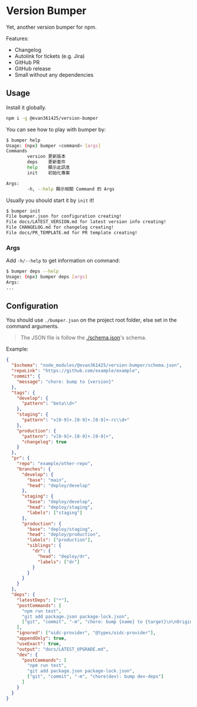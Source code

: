 # Version Bumper

Yet, another version bumper for npm.

Features:

-   Changelog
-   Autolink for tickets (e.g. Jira)
-   GitHub PR
-   GitHub release
-   Small without any dependencies

## Usage

Install it globally.

```bash
npm i -g @evan361425/version-bumper
```

You can see how to play with bumper by:

```bash
$ bumper help
Usage: (npx) bumper <command> [args]
Commands
        version 更新版本
        deps    更新套件
        help    顯示此訊息
        init    初始化專案

Args:
        -h, --help 顯示相關 Command 的 Args
```

Usually you should start it by `init` it!

```bash
$ bumper init
File bumper.json for configuration creating!
File docs/LATEST_VERSION.md for latest version info creating!
File CHANGELOG.md for changelog creating!
File docs/PR_TEMPLATE.md for PR template creating!
```

### Args

Add `-h/--help` to get information on command:

```bash
$ bumper deps --help
Usage: (npx) bumper deps [args]
Args:
...
```

## Configuration

You should use `./bumper.json` on the project root folder, else set in the command arguments.

> The JSON file is follow the [./schema.json](schema.json)'s schema.

Example:

```json
{
  "$schema": "node_modules/@evan361425/version-bumper/schema.json",
  "repoLink": "https://github.com/example/example",
  "commit": {
    "message": "chore: bump to {version}"
  },
  "tags": {
    "develop": {
      "pattern": "beta\\d+"
    },
    "staging": {
      "pattern": "v[0-9]+.[0-9]+.[0-9]+-rc\\d+"
    },
    "production": {
      "pattern": "v[0-9]+.[0-9]+.[0-9]+",
      "changelog": true
    }
  },
  "pr": {
    "repo": "example/other-repo",
    "branches": {
      "develop": {
        "base": "main",
        "head": "deploy/develop"
      },
      "staging": {
        "base": "deploy/develop",
        "head": "deploy/staging",
        "labels": ["staging"]
      },
      "production": {
        "base": "deploy/staging",
        "head": "deploy/production",
        "labels": ["production"],
        "siblings": {
          "dr": {
            "head": "deploy/dr",
            "labels": ["dr"]
          }
        }
      }
    }
  },
  "deps": {
    "latestDeps": ["*"],
    "postCommands": [
      "npm run test",
      "git add package.json package-lock.json",
      ["git", "commit", "-m", "chore: bump {name} to {target}\n\nOrigin: {current}"]
    ],
    "ignored": ["oidc-provider", "@types/oidc-provider"],
    "appendOnly": true,
    "useExact": true,
    "output": "docs/LATEST_UPGRADE.md",
    "dev": {
      "postCommands": [
        "npm run test",
        "git add package.json package-lock.json",
        ["git", "commit", "-m", "chore(dev): bump dev-deps"]
      ]
    }
  }
}
```
